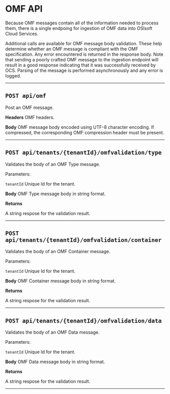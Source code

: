 OMF API
=======

Because OMF messages contain all of the information needed to process them, there is a single 
endpoing for ingestion of OMF data into OSIsoft Cloud Services. 

Additional calls are available for OMF message body validation. These help determine whether 
an OMF message is compliant with the OMF specification. Any error encountered is returned in 
the response body. Note that sending a poorly crafted OMF message to the ingestion endpoint
will result in a good response indicating that it was successfully received by OCS. Parsing
of the message is performed asynchronously and any error is logged.

***************************

``POST api/omf``
-------------------------------------

Post an OMF message.

**Headers**
  OMF headers.
  
**Body**
  OMF message body encoded using UTF-8 character encoding. If compressed, the corresponding
  OMF compression header must be present.

******************************

``POST api/tenants/{tenantId}/omfvalidation/type``
-------------------------------------

Validates the body of an OMF Type message.

Parameters: 

``tenantId``
  Unique Id for the tenant. 

**Body**
  OMF Type message body in string format.

**Returns**

  A string respose for the validation result. 
  
******************************

``POST api/tenants/{tenantId}/omfvalidation/container``
-------------------------------------

Validates the body of an OMF Container message.

Parameters: 

``tenantId``
  Unique Id for the tenant. 

**Body**
  OMF Container message body in string format.

**Returns**

  A string respose for the validation result. 
  
******************************

``POST api/tenants/{tenantId}/omfvalidation/data``
-------------------------------------

Validates the body of an OMF Data message.

Parameters: 

``tenantId``
  Unique Id for the tenant. 

**Body**
  OMF Data message body in string format.

**Returns**

  A string respose for the validation result. 
  
******************************
